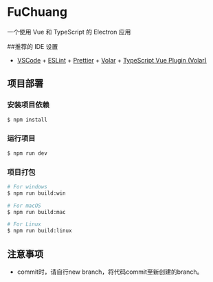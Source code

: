 # FuChuang

一个使用  Vue 和 TypeScript 的 Electron 应用

##推荐的 IDE 设置

- [VSCode](https://code.visualstudio.com/) + [ESLint](https://marketplace.visualstudio.com/items?itemName=dbaeumer.vscode-eslint) + [Prettier](https://marketplace.visualstudio.com/items?itemName=esbenp.prettier-vscode) + [Volar](https://marketplace.visualstudio.com/items?itemName=Vue.volar) + [TypeScript Vue Plugin (Volar)](https://marketplace.visualstudio.com/items?itemName=Vue.vscode-typescript-vue-plugin)

## 项目部署

### 安装项目依赖

```bash
$ npm install
```

### 运行项目

```bash
$ npm run dev
```

### 项目打包

```bash
# For windows
$ npm run build:win

# For macOS
$ npm run build:mac

# For Linux
$ npm run build:linux
```
## 注意事项

- commit时，请自行new branch，将代码commit至新创建的branch。
